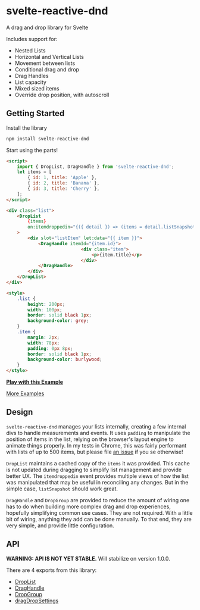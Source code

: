 # svelte-reactive-dnd

A drag and drop library for Svelte

Includes support for:

- Nested Lists
- Horizontal and Vertical Lists
- Movement between lists
- Conditional drag and drop
- Drag Handles
- List capacity
- Mixed sized items
- Override drop position, with autoscroll

## Getting Started

Install the library

```bash
npm install svelte-reactive-dnd
```

Start using the parts!

```html
<script>
    import { DropList, DragHandle } from 'svelte-reactive-dnd';
    let items = [
        { id: 1, title: 'Apple' },
        { id: 2, title: 'Banana' },
        { id: 3, title: 'Cherry' },
    ];
</script>

<div class="list">
    <DropList
        {items}
        on:itemdroppedin="{({ detail }) => (items = detail.listSnapshot)}"
    >
        <div slot="listItem" let:data="{{ item }}">
            <DragHandle itemId="{item.id}">
                            <div class="item">
                                <p>{item.title}</p>
                            </div>
            </DragHandle>
        </div>
    </DropList>
</div>

<style>
    .list {
        height: 200px;
        width: 100px;
        border: solid black 1px;
        background-color: grey;
    }
    .item {
        margin: 2px;
        width: 78px;
        padding: 0px 8px;
        border: solid black 1px;
        background-color: burlywood;
    }
</style>
```

**[Play with this Example](https://svelte.dev/repl/41d1808f4cb541228d4b602eb043d03d?version=3.24.1)**

[More Examples](https://github.com/kyythane/svelte-reactive-dnd/blob/main/docs/Examples.md)

## Design

`svelte-reactive-dnd` manages your lists internally, creating a few internal divs to handle measurements and events.
It uses `padding` to manipulate the position of items in the list, relying on the browser's layout engine to animate things properly.
In my tests in Chrome, this was fairly performant with lists of up to 500 items, but please file [an issue](https://github.com/kyythane/svelte-reactive-dnd/issues) if you se otherwise!  

`DropList` maintains a cached copy of the `items` it was provided. This cache is not updated during dragging to simplify list management and provide better UX. The `itemdroppedin` event provides multiple views of how the list was manipulated that may be useful in reconciling any changes.
But in the simple case, `listSnapshot` should work great.  

`DragHandle` and `DropGroup` are provided to reduce the amount of wiring one has to do when building more complex drag and drop experiences, hopefully simplifying common use cases.
They are not required. With a little bit of wiring, anything they add can be done manually. To that end, they are very simple, and provide little configuration.  

## API

**WARNING: API IS NOT YET STABLE.** Will stabilize on version 1.0.0.

There are 4 exports from this library:

- [DropList](https://github.com/kyythane/svelte-reactive-dnd/blob/main/docs/DropList.md)
- [DragHandle](https://github.com/kyythane/svelte-reactive-dnd/blob/main/docs/DragHandle.md)
- [DropGroup](https://github.com/kyythane/svelte-reactive-dnd/blob/main/docs/DropGroup.md)
- [dragDropSettings](https://github.com/kyythane/svelte-reactive-dnd/blob/main/docs/dragDropSettings.md)
